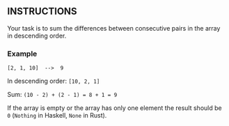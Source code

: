 ## INSTRUCTIONS

Your task is to sum the differences between consecutive pairs in the array in descending order.

### Example
```
[2, 1, 10]  -->  9
```
In descending order: `[10, 2, 1]`

Sum: `(10 - 2) + (2 - 1) = 8 + 1 = 9`

If the array is empty or the array has only one element the result should be `0` (`Nothing` in Haskell, `None` in Rust).